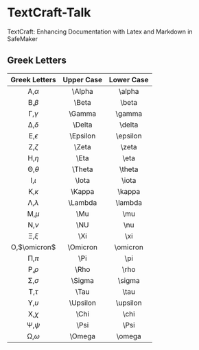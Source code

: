 # TextCraft-Talk
TextCraft: Enhancing Documentation with Latex and Markdown in SafeMaker



## Greek Letters

|     Greek Letters      | Upper Case | Lower Case |
|:----------------------:|:----------:|:---------:|
|   &Alpha;,$`\alpha`$   |   \Alpha   |   \alpha  |
|    &Beta;,$`\beta`$    |   \Beta    |   \beta   |
|   &Gamma;,$`\gamma`$   |   \Gamma   |   \gamma  |
|   &Delta;,$`\delta`$   |   \Delta   |   \delta  |
| &Epsilon;,$`\epsilon`$ |  \Epsilon  |  \epsilon |
|    &Zeta;,$`\zeta`$    |   \Zeta    |   \zeta   |
|     &Eta;,$`\eta`$     |    \Eta    |    \eta   |
|   &Theta;,$`\theta`$   |   \Theta   |   \theta  |
|    &Iota;,$`\iota`$    |   \Iota    |   \iota   |
|   &Kappa;,$`\kappa`$   |   \Kappa   |   \kappa  |
|  &Lambda;,$`\lambda`$  |  \Lambda   |  \lambda  |
|      &Mu;,$`\mu`$      |    \Mu     |    \mu    |
|      &Nu;,$`\nu`$      |    \NU     |    \nu    |
|      &Xi;,$`\xi`$      |    \Xi     |    \xi    |
| &Omicron;,$`\omicron`$ |  \Omicron  |  \omicron |
|      &Pi;,$`\pi`$      |    \Pi     |    \pi    |
|     &Rho;,$`\rho`$     |    \Rho    |    \rho   |
|   &Sigma;,$`\sigma`$   |   \Sigma   |   \sigma  |
|     &Tau;,$`\tau`$     |    \Tau    |    \tau   |
| &Upsilon;,$`\upsilon`$ |  \Upsilon  |  \upsilon |
|     &Chi;,$`\chi`$     |    \Chi    |    \chi   |
|     &Psi;,$`\psi`$     |    \Psi    |    \Psi   |
|   &Omega;,$`\omega`$   |   \Omega   |  \omega   |